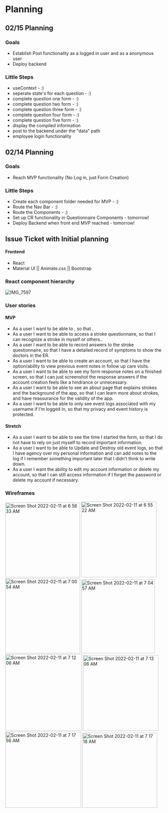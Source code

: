# Planning

## 02/15 Planning

### Goals

- Establish Post functionality as a logged in user and as a anonymous user
- Deploy backend

### Little Steps

- useContext - :)
- seperate state's for each question - :)
- complete question one form - :)
- complete question two form - :)
- complete question three form - :)
- complete question four form - :)
- complete question five form - :)
- display the compiled information
- post to the backend under the "data" path
- employee login functionality

## 02/14 Planning

### Goals

- Reach MVP functionality (No Log in, just Form Creation)

### Little Steps

- Create each component folder needed for MVP - :)
- Route the Nav Bar - :)
- Route the Components - :)
- Set up CR functionality in Questionnaire Components - tomorrow!
- Deploy Backend when front end MVP reached - tomorrow!

## Issue Ticket with Initial planning

#### Frontend

- React
- Material UI || Animate.css || Bootstrap

### React component hierarchy

![IMG_7597](https://media.git.generalassemb.ly/user/40268/files/0a94c380-8b0d-11ec-990f-44b63c19e09f)

### User stories

#### MVP

- As a user I want to be able to , so that .
- As a user I want to be able to access a stroke questionnaire, so that I can recognize a stroke in myself or others..
- As a user I want to be able to record answers to the stroke questionnaire, so that I have a detailed record of symptoms to show the doctors in the ER.
- As a user I want to be able to create an account, so that I have the option/ability to view previous event notes in follow up care visits. .
- As a user I want to be able to see my form response notes on a finished screen, so that I can just screenshot the response answers if the account creation feels like a hindrance or unnecessary.
- As a user I want to be able to see an about page that explains strokes and the background of the app, so that I can learn more about strokes, and have reassurance for the validity of the app.
- As a user I want to be able to only see event logs associated with my username if I’m logged in, so that my privacy and event history is protected.

#### Stretch

- As a user I want to be able to see the time I started the form, so that I do not have to rely on just myself to record important information.
- As a user I want to be able to Update and Destroy old event logs, so that I have agency over my personal information and can add notes to the log if I remember something important later that I didn’t think to write down.
- As a user I want the ability to edit my account information or delete my account, so that I can still access information if I forget the password or delete my account if necessary.

### Wireframes

<img width="237" alt="Screen Shot 2022-02-11 at 6 56 33 AM" src="https://media.git.generalassemb.ly/user/40268/files/da005a00-8b0b-11ec-907b-1cca1fd0fc34">
<img width="240" alt="Screen Shot 2022-02-11 at 6 55 22 AM" src="https://media.git.generalassemb.ly/user/40268/files/ed132a00-8b0b-11ec-8df5-3e42e0540b3f">
<img width="238" alt="Screen Shot 2022-02-11 at 7 00 54 AM" src="https://media.git.generalassemb.ly/user/40268/files/fa301900-8b0b-11ec-8f07-71d487c4150d">
<img width="234" alt="Screen Shot 2022-02-11 at 7 04 57 AM" src="https://media.git.generalassemb.ly/user/40268/files/01efbd80-8b0c-11ec-85ea-55fbeca83123">
<img width="243" alt="Screen Shot 2022-02-11 at 7 12 06 AM" src="https://media.git.generalassemb.ly/user/40268/files/13d16080-8b0c-11ec-9258-d1dc43df894f">
<img width="240" alt="Screen Shot 2022-02-11 at 7 13 06 AM" src="https://media.git.generalassemb.ly/user/40268/files/17fd7e00-8b0c-11ec-9e54-0cc79ab76cce">
<img width="241" alt="Screen Shot 2022-02-11 at 7 17 56 AM" src="https://media.git.generalassemb.ly/user/40268/files/52671b00-8b0c-11ec-9cb0-f9aa34546d8a">
<img width="238" alt="Screen Shot 2022-02-11 at 7 17 18 AM" src="https://media.git.generalassemb.ly/user/40268/files/29468a80-8b0c-11ec-96fa-a0f3f5c59d5b">
